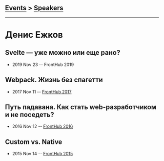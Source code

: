 ## [Events](../README.md) > [Speakers](../speakers.md)
---

# Денис Ежков

## Svelte — уже можно или еще рано?
- 2019 Nov 23 -- FrontHub 2019    
## Webpack. Жизнь без спагетти
- 2017 Nov 11 -- [FrontHub 2017](https://www.youtube.com/watch?v=7bAIGRol8ms)    
## Путь падавана. Как стать web-разработчиком и не поседеть?
- 2016 Nov 12 -- [FrontHub 2016](https://www.youtube.com/watch?v=JN4x52Lgh-k)    
## Custom vs. Native
- 2015 Nov 14 -- [FrontHub 2015](https://www.youtube.com/watch?v=L4_tjYbYd_I)    
